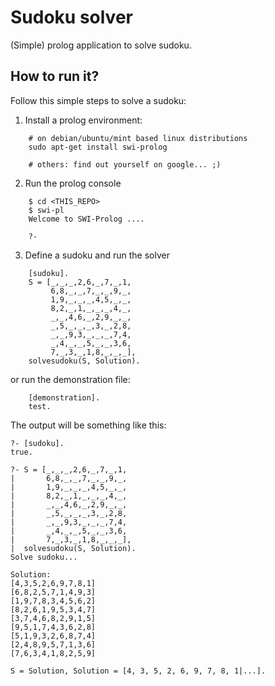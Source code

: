 # Sudoku solver
(Simple) prolog application to solve sudoku.

## How to run it?
Follow this simple steps to solve a sudoku:
1. Install a prolog environment:
```
    # on debian/ubuntu/mint based linux distributions
    sudo apt-get install swi-prolog

    # others: find out yourself on google... ;)
```

2. Run the prolog console
```
    $ cd <THIS_REPO>
    $ swi-pl
    Welcome to SWI-Prolog ....

    ?-
```

3. Define a sudoku and run the solver
```
    [sudoku].
    S = [_,_,_,2,6,_,7,_,1,
         6,8,_,_,7,_,_,9,_,
         1,9,_,_,_,4,5,_,_,
         8,2,_,1,_,_,_,4,_,
         _,_,4,6,_,2,9,_,_,
         _,5,_,_,_,3,_,2,8,
         _,_,9,3,_,_,_,7,4,
         _,4,_,_,5,_,_,3,6,
         7,_,3,_,1,8,_,_,_],
    solvesudoku(S, Solution).
```
or run the demonstration file:
```
    [demonstration].
    test.
```

The output will be something like this:
```
?- [sudoku].
true.

?- S = [_,_,_,2,6,_,7,_,1,
|       6,8,_,_,7,_,_,9,_,
|       1,9,_,_,_,4,5,_,_,
|       8,2,_,1,_,_,_,4,_,
|       _,_,4,6,_,2,9,_,_,
|       _,5,_,_,_,3,_,2,8,
|       _,_,9,3,_,_,_,7,4,
|       _,4,_,_,5,_,_,3,6,
|       7,_,3,_,1,8,_,_,_],
|  solvesudoku(S, Solution).
Solve sudoku...

Solution:
[4,3,5,2,6,9,7,8,1]
[6,8,2,5,7,1,4,9,3]
[1,9,7,8,3,4,5,6,2]
[8,2,6,1,9,5,3,4,7]
[3,7,4,6,8,2,9,1,5]
[9,5,1,7,4,3,6,2,8]
[5,1,9,3,2,6,8,7,4]
[2,4,8,9,5,7,1,3,6]
[7,6,3,4,1,8,2,5,9]

S = Solution, Solution = [4, 3, 5, 2, 6, 9, 7, 8, 1|...].

```
